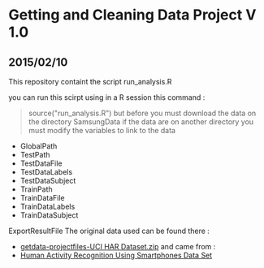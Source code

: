 # Getting and Cleaning Data Project V 1.0
## 2015/02/10

This repository containt the script run_analysis.R 

you can run this scirpt using in a R session this command :
> source("run_analysis.R") 
but before you must download the data on the directory SamsungData
if the data are on another directory you must modify the variables to link to the data 
- GlobalPath 
- TestPath   
- TestDataFile    
- TestDataLabels  
- TestDataSubject 
- TrainPath        
- TrainDataFile    
- TrainDataLabels  
- TrainDataSubject 

ExportResultFile 
The original data used can be found there :
* <a href="https://d396qusza40orc.cloudfront.net/getdata%2Fprojectfiles%2FUCI%20HAR%20Dataset.zip">getdata-projectfiles-UCI HAR Dataset.zip</a> 
and came from :
* <a href="http://archive.ics.uci.edu/ml/datasets/Human+Activity+Recognition+Using+Smartphones">Human Activity Recognition Using Smartphones Data Set </a>

